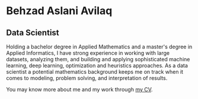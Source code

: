 
# Behzad Aslani Avilaq

## Data Scientist
Holding a bachelor degree in Applied Mathematics and a master's degree in Applied Informatics, I have strong experience in working with large datasets, analyzing them, and building and applying sophisticated machine learning, deep learning, optimization and heuristics approaches. As a data scientist a potential mathematics background keeps me on track when it comes to modeling, problem solving, and interpretation of results. 

You may know more about me and my work through <a href="https://web.itu.edu.tr/avilaq16/AvilaqBA_CV.pdf">my CV</a>.
